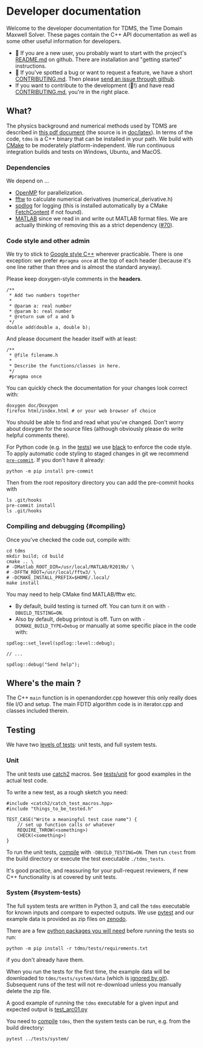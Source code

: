 # Developer documentation

Welcome to the developer documentation for TDMS, the Time Domain Maxwell Solver.
These pages contain the C++ API documentation as well as some other useful information for developers.

- 🐣 If you are a new user, you probably want to start with the project's [README.md](https://github.com/UCL/TDMS/blob/main/README.md) on github. There are installation and "getting started" instructions.
- 🐛 If you've spotted a bug or want to request a feature, we have a short [CONTRIBUTING.md](https://github.com/UCL/TDMS/blob/main/CONTRIBUTING.md). Then please [send an issue through github](https://github.com/UCL/TDMS/issues).
- If you want to contribute to the development (🚀!) and have read [CONTRIBUTING.md](https://github.com/UCL/TDMS/blob/main/CONTRIBUTING.md), you're in the right place.

## What?

The physics background and numerical methods used by TDMS are described in [this pdf document](https://github.com/UCL/TDMS/blob/gh-doc/masterdoc.pdf) (the source is in [doc/latex](https://github.com/UCL/TDMS/blob/main/doc/latex)).
In terms of the code, `tdms` is a C++ binary that can be installed in your path.
We build with [CMake](https://cmake.org/) to be moderately platform-independent. We run continuous integration builds and tests on Windows, Ubuntu, and MacOS.

### Dependencies

We depend on ...

* [OpenMP](https://en.wikipedia.org/wiki/OpenMP) for parallelization.
* [fftw](https://www.fftw.org/) to calculate numerical derivatives (numerical_derivative.h)
* [spdlog](https://github.com/gabime/spdlog) for logging (this is installed automatically by a CMake [FetchContent](https://cmake.org/cmake/help/latest/module/FetchContent.html) if not found).
* [MATLAB](https://www.mathworks.com/products/matlab.html) since we read in and write out MATLAB format files. We are actually thinking of removing this as a strict dependency ([#70](https://github.com/UCL/TDMS/issues/70)).

### Code style and other admin

We try to stick to [Google style C++](https://google.github.io/styleguide/cppguide.html) wherever practicable. <!-- And we run `clang-format` and `cppclean` linters as part of our CI. -->
There is one exception: we prefer `#pragma once` at the top of each header (because it's one line rather than three and is almost the standard anyway).

Please keep doxygen-style comments in the **headers**.
```{.cpp}
/**
 * Add two numbers together
 *
 * @param a: real number
 * @param b: real number
 * @return sum of a and b
 */
double add(double a, double b);
```
And please document the header itself with at least:
```{.cpp}
/**
 * @file filename.h
 *
 * Describe the functions/classes in here.
 */
 #pragma once
```
You can quickly check the documentation for your changes look correct with:
```{.sh}
doxygen doc/Doxygen
firefox html/index.html # or your web browser of choice
```
You should be able to find and read what you've changed.
Don't worry about doxygen for the source files (although obviously please do write helpful comments there).

For Python code (e.g. in the [tests](#system-tests)) we use [black](https://black.readthedocs.io/en/stable/) to enforce the code style.
To apply automatic code styling to staged changes in git we recommend [`pre-commit`](https://pre-commit.com/).
If you don't have it already:
```{.sh}
python -m pip install pre-commit
```

Then from the root repository directory you can add the pre-commit hooks with
```{.sh}
ls .git/hooks
pre-commit install
ls .git/hooks
```

### Compiling and debugging {#compiling}

Once you've checked the code out, compile with:
```{.sh}
cd tdms
mkdir build; cd build
cmake .. \
# -DMatlab_ROOT_DIR=/usr/local/MATLAB/R2019b/ \
# -DFFTW_ROOT=/usr/local/fftw3/ \
# -DCMAKE_INSTALL_PREFIX=$HOME/.local/
make install
```
You may need to help CMake find MATLAB/fftw etc.

- By default, build testing is turned off. You can turn it on with `-DBUILD_TESTING=ON`.
- Also by default, debug printout is off. Turn on with `-DCMAKE_BUILD_TYPE=Debug` or manually at some specific place in the code with:
```{.cpp}
spdlog::set_level(spdlog::level::debug);

// ...

spdlog::debug("Send help");
```

## Where's the main ?

The C++ `main` function is in openandorder.cpp <!-- words with a dot in them are assumed to be files so this will hyperlink to openandorder.cpp iff *that* file is also documented. --> however this only really does file I/O and setup.
The main FDTD algorithm code is in iterator.cpp <!-- won't be linked as an undocumented file doesn't exist for doxygen... this is fine, we can link to the real file in github.--> and classes included therein.

## Testing

We have two [levels of tests](https://en.wikipedia.org/wiki/Software_testing#Testing_levels): unit tests, and full system tests.

### Unit 
The unit tests use [catch2](https://github.com/catchorg/Catch2/blob/devel/docs/Readme.md#top) macros. See [tests/unit](https://github.com/UCL/TDMS/blob/main/tdms/tests/unit) for good examples in the actual test code.

To write a new test, as a rough sketch you need:

```{.cpp}
#include <catch2/catch_test_macros.hpp>
#include "things_to_be_tested.h"

TEST_CASE("Write a meaningful test case name") {
    // set up function calls or whatever
    REQUIRE_THROW(<something>)
    CHECK(<something>)
}
```
To run the unit tests, [compile](#compiling) with `-DBUILD_TESTING=ON`. Then run `ctest` from the build directory or execute the test executable `./tdms_tests`.

It's good practice, and reassuring for your pull-request reviewers, if new C++ functionality is at covered by unit tests.

### System {#system-tests}

The full system tests are written in Python 3, and call the `tdms` executable for known inputs and compare to expected outputs.
We use [pytest](https://docs.pytest.org) and our example data is provided as zip files on [zenodo](https://zenodo.org/). 

There are a few [python packages you will need](https://github.com/UCL/TDMS/blob/main/tdms/tests/requirements.txt) before running the tests so run:
```{.sh}
python -m pip install -r tdms/tests/requirements.txt
```
if you don't already have them.

When you run the tests for the first time, the example data will be downloaded to `tdms/tests/system/data` (which is [ignored by git](https://github.com/UCL/TDMS/blob/main/.gitignore)).
Subsequent runs of the test will not re-download unless you manually delete the zip file.

A good example of running the `tdms` executable for a given input and expected output is [test_arc01.py](https://github.com/UCL/TDMS/blob/main/tdms/tests/system/test_arc01.py)

You need to [compile](#compiling) `tdms`, then the system tests can be run, e.g. from the build directory:

```{.sh}
pytest ../tests/system/
```
